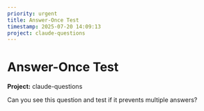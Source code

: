 ```yaml
---
priority: urgent
title: Answer-Once Test
timestamp: 2025-07-20 14:09:13
project: claude-questions
---
```


# Answer-Once Test

**Project:** claude-questions

Can you see this question and test if it prevents multiple answers?
